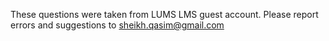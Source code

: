 These questions were taken from LUMS LMS guest account.  Please report errors and suggestions to sheikh.qasim@gmail.com
